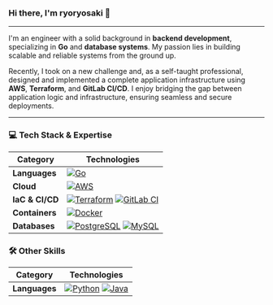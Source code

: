 ### Hi there, I'm ryoryosaki 👋


---

I'm an engineer with a solid background in **backend development**, specializing in **Go** and **database systems**. My passion lies in building scalable and reliable systems from the ground up.

Recently, I took on a new challenge and, as a self-taught professional, designed and implemented a complete application infrastructure using **AWS**, **Terraform**, and **GitLab CI/CD**. I enjoy bridging the gap between application logic and infrastructure, ensuring seamless and secure deployments.

---

### 💻 Tech Stack & Expertise

| Category        | Technologies                                                                          |
|-----------------|---------------------------------------------------------------------------------------|
| **Languages** | [![Go](https://img.shields.io/badge/-Go-00ADD8?style=flat&logo=go&logoColor=white)](https://go.dev/)  |
| **Cloud** | [![AWS](https://custom-icon-badges.demolab.com/badge/AWS-%23FF9900.svg?logo=aws&logoColor=white)](https://aws.amazon.com/)    |
| **IaC & CI/CD** | [![Terraform](https://img.shields.io/badge/-Terraform-7B42BC?style=flat&logo=terraform&logoColor=white)](https://www.terraform.io/) [![GitLab CI](https://img.shields.io/badge/-GitLab%20CI-FCA326?style=flat&logo=gitlab&logoColor=white)](https://docs.gitlab.com/ee/ci/) |
| **Containers** | [![Docker](https://img.shields.io/badge/-Docker-2496ED?style=flat&logo=docker&logoColor=white)](https://www.docker.com/)                                                              |
| **Databases** | [![PostgreSQL](https://img.shields.io/badge/-PostgreSQL-336791?style=flat&logo=postgresql&logoColor=white)](https://www.postgresql.org/) [![MySQL](https://img.shields.io/badge/-MySQL-4479A1?style=flat&logo=mysql&logoColor=white)](https://www.mysql.com/) |


### 🛠️ Other Skills
| Category        | Technologies                                                                          |
|-----------------|---------------------------------------------------------------------------------------|
**Languages**| [![Python](https://img.shields.io/badge/-Python-F9DC3E.svg?logo=python&style=flat)](https://www.python.org/) [![Java](https://img.shields.io/badge/-Java-007396?style=flat&logo=java&logoColor=white)](https://www.java.com/)
